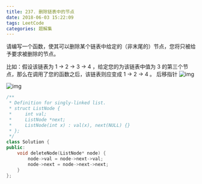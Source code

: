 ```yaml
---
title: 237. 删除链表中的节点
date: 2018-06-03 15:22:09
tags: LeetCode
categories: 题解集
---
```


请编写一个函数，使其可以删除某个链表中给定的（非末尾的）节点，您将只被给予要求被删除的节点。

比如：假设该链表为 1 -> 2 -> 3 -> 4  ，给定您的为该链表中值为 3 的第三个节点，那么在调用了您的函数之后，该链表则应变成 1 -> 2 -> 4 。
后移指针
![img](https://leetcode.com/media/original_images/237_LinkedList.png)

![img](https://leetcode.com/media/original_images/237_LinkedList3.png)
```cpp
/**
 * Definition for singly-linked list.
 * struct ListNode {
 *     int val;
 *     ListNode *next;
 *     ListNode(int x) : val(x), next(NULL) {}
 * };
 */
class Solution {
public:
    void deleteNode(ListNode* node) {
        node->val = node->next->val;
        node->next = node->next->next;
    }
};
```